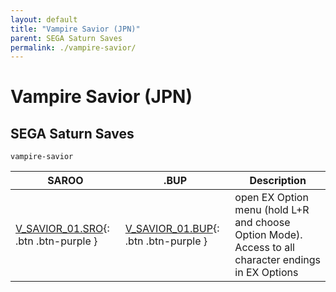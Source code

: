 ```yaml
---
layout: default
title: "Vampire Savior (JPN)"
parent: SEGA Saturn Saves
permalink: ./vampire-savior/
---
```

# Vampire Savior (JPN)

## SEGA Saturn Saves

`vampire-savior`

| SAROO | .BUP | Description |
|------|----------|-------------|
| [V_SAVIOR_01.SRO](V_SAVIOR_01.SRO){: .btn .btn-purple } | [V_SAVIOR_01.BUP](V_SAVIOR_01.BUP){: .btn .btn-purple } | open EX Option menu (hold L+R and choose Option Mode). Access to all character endings in EX Options |
